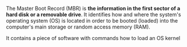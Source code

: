 The Master Boot Record (MBR) is **the information in the first sector of a hard disk or a removable drive**. It identifies how and where the system's operating system (OS) is located in order to be booted (loaded) into the computer's main storage or random access memory (RAM).

It contains a piece of software with commands how to load an OS kernel